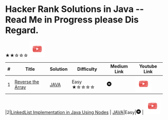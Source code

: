 # Hacker Rank Solutions in Java -- Read Me in Progress please Dis Regard.



★★☆☆☆   [<img src=/images/youtube.png width=50  height =50>](https://medium.com/csinterviewprep/day-0-stacks-2188bef60bca)

| # |             Title                   | Solution | Difficulty | Medium Link |  Youtube Link |
|---| ------------------------------------| -------- | ---------- | ----------- |  ------------ |
|1|[Reverse the Array](https://www.hackerrank.com/challenges/arrays-ds/problem) | [JAVA](https://github.com/lavanganji/hackerrankjavasolutions/blob/master/src/org.lkg.hr/LKG_001_ReverseArray.java#L11)|Easy ★☆☆☆☆| [<img src=/images/m.png width=15  height =15>](https://medium.com/csinterviewprep/) | [<img src=/images/youtube.png width=50  height =50>](https://medium.com/csinterviewprep/day-0-stacks-2188bef60bca)

|2|[LinkedList Implementation in Java Using Nodes](https://en.wikipedia.org/wiki/Linked_list) | [JAVA](https://github.com/lavanganji/AlgorithmsMadeEasy/blob/master/src/org.lkg.ds/LinkedListImplementation.java)|Easy|[<img src=/images/m.png width=15  height =15>](https://medium.com/csinterviewprep/day-0-stacks-2188bef60bca) | [<img src=/images/youtube.png width=50  height =50>](https://medium.com/csinterviewprep/day-0-stacks-2188bef60bca)
